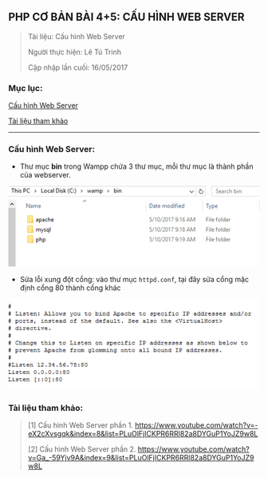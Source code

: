 ## PHP CƠ BẢN BÀI 4+5: CẤU HÌNH WEB SERVER 

> Tài liệu: Cấu hình Web Server
>
> Người thực hiện: Lê Tú Trinh
>
> Cập nhập lần cuối: 16/05/2017

### Mục lục:

[Cấu hình Web Server](#1)

[Tài liệu tham khảo](#2)

***

<a name="1"></a>
### Cấu hình Web Server:

- Thư mục **bin** trong Wampp chứa 3 thư mục, mỗi thư mục là thành phần của webserver.

<p align="center"><img src="https://github.com/TrinhTu/web_developer/blob/master/Task30_PHP%20c%C6%A1%20b%E1%BA%A3n/image/2.png"/></p>

- Sửa lỗi xung đột cổng: vào thư mục `httpd.conf`, tại đây sửa cổng mặc định cổng 80 thành cống khác

<p align="center"><img src="https://github.com/TrinhTu/web_developer/blob/master/Task30_PHP%20c%C6%A1%20b%E1%BA%A3n/image/3.png"/></p>

<a name="2"></a>
### Tài liệu tham khảo:

> [1] Cấu hình Web Server phần 1. https://www.youtube.com/watch?v=-eX2cXvsgqk&index=8&list=PLuOlFjICKPR6RRl82a8DYGuP1YoJZ9w8L
>
> [2] Cấu hình Web Server phần 2. https://www.youtube.com/watch?v=Ga_-59Yjv9A&index=9&list=PLuOlFjICKPR6RRl82a8DYGuP1YoJZ9w8L
